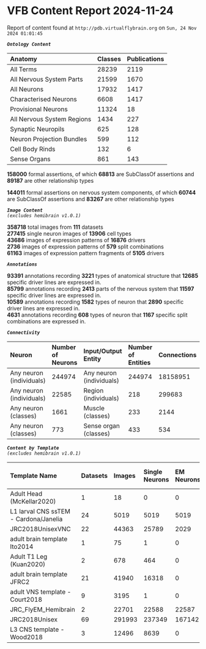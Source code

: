 
VFB Content Report 2024-11-24
=============================


Report of content found at ``http://pdb.virtualflybrain.org`` on ``Sun, 24 Nov 2024 01:01:45``  
  
***``Ontology Content``***  

|Anatomy|Classes|Publications|
| :--- | :--- | :--- |
|All Terms|28239|2119|
|All Nervous System Parts|21599|1670|
|All Neurons|17932|1417|
|Characterised Neurons|6608|1417|
|Provisional Neurons|11324|18|
|All Nervous System Regions|1434|227|
|Synaptic Neuropils|625|128|
|Neuron Projection Bundles|599|112|
|Cell Body Rinds|132|6|
|Sense Organs|861|143|
  
  
**158000** formal assertions, of which **68813** are SubClassOf assertions and **89187** are other relationship types  
  
**144011** formal assertions on nervous system components, of which **60744** are SubClassOf assertions and **83267** are other relationship types  
  
***``Image Content``***  
*``(excludes hemibrain v1.0.1)``*  
  
**358718** total images from **111** datasets  
**277415** single neuron images of **13906** cell types  
**43686** images of expression patterns of **16876** drivers  
**2736** images of expression patterns of **579** split combinations  
**61163** images of expression pattern fragments of **5105** drivers  
  
***``Annotations``***  
  
**93391** annotations recording **3221** types of anatomical structure that **12685** specific driver lines are expressed in.  
**85799** annotations recording **2413** parts of the nervous system that **11597** specific driver lines are expressed in.  
**10589** annotations recording **1582** types of neuron that **2890** specific driver lines are expressed in.  
**4631** annotations recording **608** types of neuron that **1167** specific split combinations are expressed in.  
  
***``Connectivity``***  

|Neuron|Number of Neurons|Input/Output Entity|Number of Entities|Connections|
| :--- | :--- | :--- | :--- | :--- |
|Any neuron (individuals)|244974|Any neuron (individuals)|244974|18158951|
|Any neuron (individuals)|22585|Region (individuals)|218|299683|
|Any neuron (classes)|1661|Muscle (classes)|233|2144|
|Any neuron (classes)|773|Sense organ (classes)|433|534|
  
  
  
***``Content by Template``***  
*``(excludes hemibrain v1.0.1)``*  

|Template Name|Datasets|Images|Single Neurons|EM Neurons|Full Expression Patterns|Split Expression Patterns|Partial Expression Patterns|Painted domains|
| :--- | :--- | :--- | :--- | :--- | :--- | :--- | :--- | :--- |
|Adult Head (McKellar2020)|1|18|0|0|0|0|0|0|
|L1 larval CNS ssTEM - Cardona/Janelia|24|5019|5019|5019|0|0|0|0|
|JRC2018UnisexVNC|22|44363|25789|2029|8314|625|10240|23780|
|adult brain template Ito2014|1|75|1|0|0|0|0|75|
|Adult T1 Leg (Kuan2020)|2|678|464|0|0|0|0|4|
|adult brain template JFRC2|21|41940|16318|0|25272|600|16127|58|
|adult VNS template - Court2018|9|3195|1|0|3171|480|0|22|
|JRC_FlyEM_Hemibrain|2|22701|22588|22587|0|0|0|114|
|JRC2018Unisex|69|291993|237349|167142|31655|1632|38796|46|
|L3 CNS template - Wood2018|3|12496|8639|0|0|0|12178|255|
  
